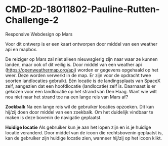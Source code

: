 # CMD-2D-18011802-Pauline-Rutten-Challenge-2
 Responsive Webdesign op Mars

Voor dit ontwerp is er een kaart ontworpen door middel van een weather api en mapbox. 

De reiziger op Mars zal niet alleen nieuwsgierig zijn naar waar ze kunnen landen, maar ook of dit veilig is. Door middel van een weather api (https://openweathermap.org/api) worden er gegevens opgehaald op het weer. Deze worden verwerkt in de map. Er zijn voor de opdracht twee soorten landlocaties gebruikt. Eén locatie is de landingsplaats van SpaceX zelf, aangezien dat een hoofdlocatie (landlocatie) zelf is. Daarnaast is er gekozen voor een landlocatie op het strand van Den Haag. Want wie wilt nou niet naar het strand toe na een lange reis van Mars af?

**Zoekbalk**
Na een lange reis wil de gebruiker locaties opzoeken. Dit kan hij/zij doen door middel van een zoekbalk. Om het duidelijk vindbaar te maken is deze bovenin de navigatie geplaatst.

**Huidige locatie**
Als gebruiker kun je aan het lopen zijn en is je huidige locatie veranderd. Door middel van de icoon die rechtsbovenin geplaatst is, kan de gebruiker zijn huidige locatie zien, wanneer hij/zij op het icoon klikt. 